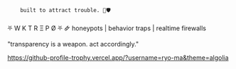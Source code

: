 
        built to attract trouble. 🐍🛡️

⛧ W K T   R Ξ P Ø ⛧
🜸 honeypots | behavior traps | realtime firewalls

"transparency is a weapon. act accordingly."

<https://github-profile-trophy.vercel.app/?username=ryo-ma&theme=algolia>
